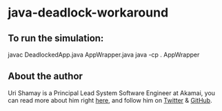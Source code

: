 java-deadlock-workaround
========================

To run the simulation:
----------------------------------------------------------------
javac DeadlockedApp.java AppWrapper.java
java -cp . AppWrapper


## About the author ##


Uri Shamay is a Principal Lead System Software Engineer at Akamai, you can read more about him right [here](http://cmpxchg16.me/), and follow him on [Twitter](https://twitter.com/cmpxchg16) & [GitHub](https://github.com/cmpxchg16).
